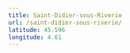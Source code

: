 ```yaml
---
title: Saint-Didier-sous-Riverie
url: /saint-didier-sous-riverie/
latitude: 45.596
longitude: 4.61
---
```


